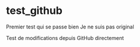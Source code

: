 # test_github
Premier test qui se passe bien
Je ne suis pas original

Test de modifications depuis GitHub directement
